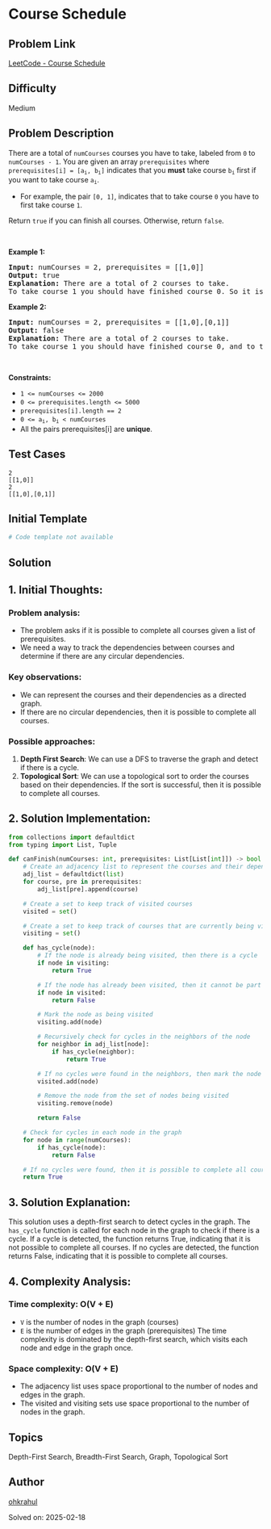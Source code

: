 # Course Schedule

## Problem Link
[LeetCode - Course Schedule](https://leetcode.com/problems/course-schedule/)

## Difficulty
Medium

## Problem Description
<p>There are a total of <code>numCourses</code> courses you have to take, labeled from <code>0</code> to <code>numCourses - 1</code>. You are given an array <code>prerequisites</code> where <code>prerequisites[i] = [a<sub>i</sub>, b<sub>i</sub>]</code> indicates that you <strong>must</strong> take course <code>b<sub>i</sub></code> first if you want to take course <code>a<sub>i</sub></code>.</p>

<ul>
	<li>For example, the pair <code>[0, 1]</code>, indicates that to take course <code>0</code> you have to first take course <code>1</code>.</li>
</ul>

<p>Return <code>true</code> if you can finish all courses. Otherwise, return <code>false</code>.</p>

<p>&nbsp;</p>
<p><strong class="example">Example 1:</strong></p>

<pre>
<strong>Input:</strong> numCourses = 2, prerequisites = [[1,0]]
<strong>Output:</strong> true
<strong>Explanation:</strong> There are a total of 2 courses to take. 
To take course 1 you should have finished course 0. So it is possible.
</pre>

<p><strong class="example">Example 2:</strong></p>

<pre>
<strong>Input:</strong> numCourses = 2, prerequisites = [[1,0],[0,1]]
<strong>Output:</strong> false
<strong>Explanation:</strong> There are a total of 2 courses to take. 
To take course 1 you should have finished course 0, and to take course 0 you should also have finished course 1. So it is impossible.
</pre>

<p>&nbsp;</p>
<p><strong>Constraints:</strong></p>

<ul>
	<li><code>1 &lt;= numCourses &lt;= 2000</code></li>
	<li><code>0 &lt;= prerequisites.length &lt;= 5000</code></li>
	<li><code>prerequisites[i].length == 2</code></li>
	<li><code>0 &lt;= a<sub>i</sub>, b<sub>i</sub> &lt; numCourses</code></li>
	<li>All the pairs prerequisites[i] are <strong>unique</strong>.</li>
</ul>


## Test Cases
```
2
[[1,0]]
2
[[1,0],[0,1]]
```

## Initial Template
```python
# Code template not available
```

## Solution
## 1. Initial Thoughts:
### Problem analysis:
- The problem asks if it is possible to complete all courses given a list of prerequisites.
- We need a way to track the dependencies between courses and determine if there are any circular dependencies.
### Key observations:
- We can represent the courses and their dependencies as a directed graph.
- If there are no circular dependencies, then it is possible to complete all courses.
### Possible approaches:    
1. **Depth First Search**: We can use a DFS to traverse the graph and detect if there is a cycle.
2. **Topological Sort**: We can use a topological sort to order the courses based on their dependencies. If the sort is successful, then it is possible to complete all courses.

## 2. Solution Implementation:
```python
from collections import defaultdict
from typing import List, Tuple

def canFinish(numCourses: int, prerequisites: List[List[int]]) -> bool:
    # Create an adjacency list to represent the courses and their dependencies
    adj_list = defaultdict(list)
    for course, pre in prerequisites:
        adj_list[pre].append(course)

    # Create a set to keep track of visited courses
    visited = set()

    # Create a set to keep track of courses that are currently being visited
    visiting = set()

    def has_cycle(node):
        # If the node is already being visited, then there is a cycle
        if node in visiting:
            return True

        # If the node has already been visited, then it cannot be part of a cycle
        if node in visited:
            return False

        # Mark the node as being visited
        visiting.add(node)

        # Recursively check for cycles in the neighbors of the node
        for neighbor in adj_list[node]:
            if has_cycle(neighbor):
                return True

        # If no cycles were found in the neighbors, then mark the node as visited
        visited.add(node)

        # Remove the node from the set of nodes being visited
        visiting.remove(node)

        return False

    # Check for cycles in each node in the graph
    for node in range(numCourses):
        if has_cycle(node):
            return False

    # If no cycles were found, then it is possible to complete all courses
    return True
```

## 3. Solution Explanation:
This solution uses a depth-first search to detect cycles in the graph. The `has_cycle` function is called for each node in the graph to check if there is a cycle. If a cycle is detected, the function returns True, indicating that it is not possible to complete all courses. If no cycles are detected, the function returns False, indicating that it is possible to complete all courses.

## 4. Complexity Analysis:
### Time complexity: O(V + E)
- `V` is the number of nodes in the graph (courses) 
- `E` is the number of edges in the graph (prerequisites)
The time complexity is dominated by the depth-first search, which visits each node and edge in the graph once.

### Space complexity: O(V + E)
- The adjacency list uses space proportional to the number of nodes and edges in the graph.
- The visited and visiting sets use space proportional to the number of nodes in the graph.

## Topics
Depth-First Search, Breadth-First Search, Graph, Topological Sort

## Author
[ohkrahul](https://github.com/ohkrahul)

Solved on: 2025-02-18
